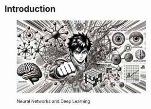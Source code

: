 # Introduction



<figure><img src="../.gitbook/assets/image (3).png" alt=""><figcaption><p>Neural Networks and Deep Learning</p></figcaption></figure>

